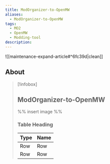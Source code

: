 ```yaml
---
title: ModOrganizer-to-OpenMW
aliases:
  - ModOrganizer-to-OpenMW
tags:
  - MO2
  - OpenMW
  - Modding-tool
description: 
---
```


![[maintenance-expand-article#^6fc39d|clean]]

## About

> [!infobox]
> 
> ## ModOrganizer-to-OpenMW
> 
> %% insert image %%
> 
> ### Table Heading
> 
> | Type | Name |
> | --- | --- |
> | Row | Row |
> | Row | Row |